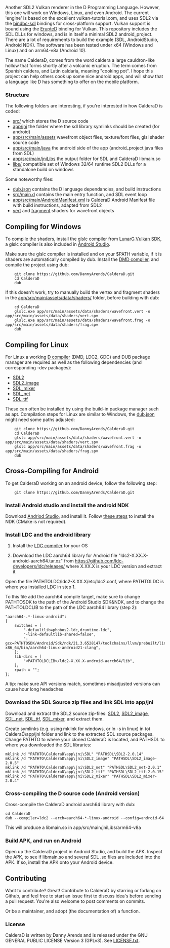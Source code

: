 Another SDL2 Vulkan renderer in the D Programming Language. However, this one will work on Windows, Linux, and even Android.
The current 'engine' is based on the excellent vulkan-tutorial.com, and uses SDL2 via the 
[bindbc-sdl](https://github.com/BindBC/bindbc-sdl) bindings for cross-platform support. Vulkan support is bound using the 
[ErupteD](https://github.com/ParticlePeter/ErupteD) binding for Vulkan. This repository includes the SDL DLLs 
for windows, and is in itself a minimal SDL2 android_project. There are a lot of requirements to build the example 
(SDL, AndroidStudio, Android NDK). The software has been tested under x64 (Windows and Linux) and on arm64-v8a (Android 10). 

The name CalderaD, comes from the word caldera a large cauldron-like hollow that forms shortly after a volcanic eruption. 
The term comes from Spanish caldera, and Latin caldaria, meaning "cooking pot". I hope this project can help others cook up 
some nice android apps, and will show that a language like D has something to offer on the mobile platform.

### Structure
The following folders are interesting, if you're interested in how CalderaD is coded:

- [src/](./src/) which stores the D source code
- [app/jni](./app/jni/) the folder where the sdl library symlinks should be created (for android)
- [app/src/main/assets](./app/src/main/assets/) wavefront object files, texture/font files, glsl shader source code
- [app/src/main/java](./app/src/main/java) the android side of the app (android_project java files from SDL)
- [app/src/main/jniLibs](./app/src/main/jniLibs) the output folder for SDL and CalderaD libmain.so
- [libs/](./libs/) compatible set of Windows 32/64 runtime SDL2 DLLs for a standalone build on windows

Some noteworthy files:

- [dub.json](./dub.json) contains the D language dependancies, and build instructions
- [src/main.d](./src/main.d) contains the main entry function, and SDL event loop
- [app/src/main/AndroidManifest.xml](./app/src/main/AndroidManifest.xml) is CalderaD Android Manifest file with build instructions, adapted from SDL2
- [vert](./app/src/main/assets/data/shaders/wavefront.vert) and [fragment](./app/src/main/assets/data/shaders/wavefront.frag) shaders for wavefront objects

## Compiling for Windows
To compile the shaders, install the glslc compiler from [LunarG Vulkan SDK](https://vulkan.lunarg.com/), 
a glslc compiler is also included in [Android Studio](https://developer.android.com/studio). 

Make sure the glslc compiler is installed and on your $PATH variable, if it is shaders are automatically 
compiled by dub. Install the [DMD compiler](https://dlang.org/download.html), and compile the project 
using dub:

```
    git clone https://github.com/DannyArends/CalderaD.git
    cd CalderaD
    dub
```

If this doesn't work, try to manually build the vertex and fragment shaders in the 
[app/src/main/assets/data/shaders/](./app/src/main/assets/data/shaders/) folder, 
before building with dub:

```
    cd CalderaD
    glslc.exe app/src/main/assets/data/shaders/wavefront.vert -o app/src/main/assets/data/shaders/vert.spv
    glslc.exe app/src/main/assets/data/shaders/wavefront.frag -o app/src/main/assets/data/shaders/frag.spv
    dub
```

## Compiling for Linux
For Linux a working [D compiler](https://dlang.org/download.html) (DMD, LDC2, GDC) and DUB package manager are 
required as well as the following dependencies (and corresponding -dev packages):

 * [SDL2](https://www.libsdl.org/)
 * [SDL2_image](https://www.libsdl.org/projects/SDL_image/)
 * [SDL_mixer](https://www.libsdl.org/projects/SDL_mixer/)
 * [SDL_net](https://www.libsdl.org/projects/SDL_net/)
 * [SDL_ttf](https://www.libsdl.org/projects/SDL_ttf/)

These can often be installed by using the build-in package manager such as apt. Compilation steps for 
Linux are similar to Windows, the [dub.json](./dub.json) might need some paths adjusted:

```
    git clone https://github.com/DannyArends/CalderaD.git
    cd CalderaD
    glslc app/src/main/assets/data/shaders/wavefront.vert -o app/src/main/assets/data/shaders/vert.spv
    glslc app/src/main/assets/data/shaders/wavefront.frag -o app/src/main/assets/data/shaders/frag.spv
    dub
```


## Cross-Compiling for Android
To get CalderaD working on an android device, follow the following step:

```
    git clone https://github.com/DannyArends/CalderaD.git
```

###  Install Android studio and install the android NDK
Download [Andriod Studio](https://developer.android.com/studio), and install it. 
Follow [these steps](https://developer.android.com/studio/projects/install-ndk) 
to install the NDK (CMake is not required).

###  Install LDC  and the android library

1) Install the [LDC compiler](https://dlang.org/download.html) for your OS

2) Download the LDC aarch64 library for Android file "ldc2-X.XX.X-android-aarch64.tar.xz" from 
https://github.com/ldc-developers/ldc/releases/ where X.XX.X is your LDC version and extract it

Open the file PATHTOLDC/ldc2-X.XX.X/etc/ldc2.conf, where PATHTOLDC is where you installed LDC in step 1. 

To this file add the aarch64 compile target, make sure to change PATHTOSDK to the path of the Android Studio SDK&NDK, and to 
change the PATHTOLDCLIB to the path of the LDC aarch64 library (step 2):

```Gradle
"aarch64-.*-linux-android":
{
    switches = [
        "-defaultlib=phobos2-ldc,druntime-ldc",
        "-link-defaultlib-shared=false",
        "-gcc=PATHTOSDK/Android/Sdk/ndk/21.3.6528147/toolchains/llvm/prebuilt/linux-x86_64/bin/aarch64-linux-android21-clang",
    ];
    lib-dirs = [
        "<PATHTOLDCLIB>/ldc2-X.XX.X-android-aarch64/lib",
    ];
    rpath = "";
};
```

A tip: make sure API versions match, sometimes misadjusted versions can cause hour long headaches

###  Download the SDL Source zip files and link SDL into app/jni
Download and extract the SDL2 source zip-files:
[SDL2](https://www.libsdl.org/download-2.0.php), 
[SDL2_image](https://www.libsdl.org/projects/SDL_image/), 
[SDL_net](https://www.libsdl.org/projects/SDL_net/), 
[SDL_ttf](https://www.libsdl.org/projects/SDL_ttf/), 
[SDL_mixer](https://www.libsdl.org/projects/SDL_mixer/), and extract them.

Create symlinks (e.g. using mklink for windows, or ln -s in linux) in tot CalderaD\app\jni folder and 
link to the extracted SDL source packages. Change PATHTO to where your cloned CalderaD is located, and PATHSDL to 
where you downloaded the SDL libraries:

```
mklink /d "PATHTO\CalderaD\app\jni\SDL" "PATHSDL\SDL2-2.0.14"
mklink /d "PATHTO\CalderaD\app\jni\SDL2_image" "PATHSDL\SDL2_image-2.0.5"
mklink /d "PATHTO\CalderaD\app\jni\SDL2_net" "PATHSDL\SDL2_net-2.0.1"
mklink /d "PATHTO\CalderaD\app\jni\SDL2_ttf" "PATHSDL\SDL2_ttf-2.0.15"
mklink /d "PATHTO\CalderaD\app\jni\SDL2_mixer" "PATHSDL\SDL2_mixer-2.0.4"
```

### Cross-compiling the D source code (Android version)

Cross-compile the CalderaD android aarch64 library with dub:

```
cd CalderaD
dub --compiler=ldc2 --arch=aarch64-*-linux-android --config=android-64
```

This will produce a libmain.so in app/src/main/jniLibs/arm64-v8a

### Build APK, and run on Android

Open up the CalderaD project in Android Studio, and build the APK. Inspect the APK, to see if 
libmain.so and several SDL .so files are included into the APK. If so, install the APK onto 
your Android device.

## Contributing

Want to contribute? Great! Contribute to CalderaD by starring or forking on Github, and feel free 
to start an issue first to discuss idea's before sending a pull request. You're also welcome to 
post comments on commits.

Or be a maintainer, and adopt (the documentation of) a function.

### License

CalderaD is written by Danny Arends and is released under the GNU GENERAL PUBLIC LICENSE Version 3 (GPLv3). See [LICENSE.txt](./LICENSE.txt).
